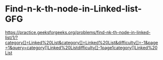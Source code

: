 # Find-n-k-th-node-in-Linked-list-GFG


https://practice.geeksforgeeks.org/problems/find-nk-th-node-in-linked-list/1/?category[]=Linked%20List&category[]=Linked%20List&difficulty[]=-1&page=1&query=category[]Linked%20Listdifficulty[]-1page1category[]Linked%20List
